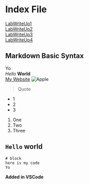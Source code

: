 # Index File
[LabWriteUp1](lab-report-week-2.md)
<br>
[LabWriteUp2](lab_report_2-week_4.md)
<br>
[LabWriteUp3](lab-report-3-week-6.md)
<br>
[LabWriteUp4](lab-report4-week8.md)

## Markdown Basic Syntax
Yo
<br>
*Hello*
**World**
<br>
[My Website](https://wchester.github.io/cse15l-lab-reports/)
![Apple](https://www.svgimages.com/svg-image/s4/red-apple-clipart-256x256.png)
> Quote
* 1
* 2
* 3

1. One
2. Two
3. Three

`Hello` world
---
```
# block
here is my code
Yo
```
**Added in VSCode**